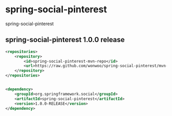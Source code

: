 # spring-social-pinterest
spring-social-pinterest

## spring-social-pinterest 1.0.0 release

```xml
<repositories>
	<repository>
		<id>spring-social-pinterest-mvn-repo</id>
		<url>https://raw.github.com/wonwoo/spring-social-pinterest/mvn-repo/</url>
	</repository>
</repositories>


<dependency>
	<groupId>org.springframework.social</groupId>
	<artifactId>spring-social-pinterest</artifactId>
	<version>1.0.0-RELEASE</version>
</dependency>

```


